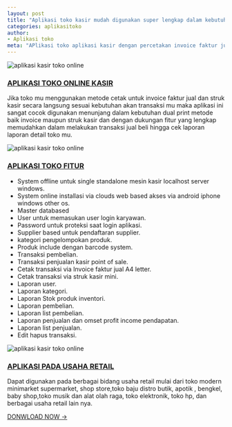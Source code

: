 ```yaml
---
layout: post
title: "Aplikasi toko kasir mudah digunakan super lengkap dalam kebutuhan pembukuan dan metode cetak invoice maupun struk kasir"
categories: aplikasitoko
author:
- Aplikasi toko
meta: "APlikasi toko aplikasi kasir dengan percetakan invoice faktur jual dan struk kasir lengkap dengan laporan laporan detail"
---
```

![aplikasi kasir toko online](https://mesinkasir.github.io/assets/img/1.%20login%20software%20kasir%20gratis%20program%20kasir%20online.png)

### **[APLIKASI TOKO ONLINE KASIR](/aplikasitoko/2020/04/02/hcpos.html)**

Jika toko mu menggunakan metode cetak untuk invoice faktur jual dan struk kasir secara langsung sesuai kebutuhan akan transaksi mu maka aplikasi ini sangat cocok digunakan menunjang dalam kebutuhan dual print metode baik invoice maupun struk kasir dan dengan dukungan fitur yang lengkap memudahkan dalam melakukan transaksi jual beli hingga cek laporan laporan detail toko mu.

![aplikasi kasir toko online](https://mesinkasir.github.io/assets/img/2.%20menu%20utama%20software%20kasir%20gratis%20program%20kasir%20online.png)

### **[APLIKASI TOKO FITUR](/aplikasitoko/2020/04/02/hcpos.html)**

- System offline untuk single standalone mesin kasir localhost server windows.
- System online installasi via clouds web based akses via android iphone windows other os.
- Master databased
- User untuk memasukan user login karyawan.
- Password untuk proteksi saat login aplikasi.
- Supplier based untuk pendaftaran supplier.
- kategori pengelompokan produk.
- Produk include dengan barcode system.
- Transaksi pembelian.
- Transaksi penjualan kasir point of sale.
- Cetak transaksi via Invoice faktur jual A4 letter.
- Cetak transaksi via struk kasir mini.
- Laporan user.
- Laporan kategori.
- Laporan Stok produk inventori.
- Laporan pembelian.
- Laporan list pembelian.
- Laporan penjualan dan omset profit income pendapatan.
- Laporan list penjualan.
- Edit hapus transaksi.

![aplikasi kasir toko online](https://mesinkasir.github.io/assets/img/14.laporan%20detail%20software%20kasir%20gratis%20program%20kasir%20online.png)

### **[APLIKASI PADA USAHA RETAIL](/aplikasitoko/2020/04/02/hcpos.html)**

Dapat digunakan pada berbagai bidang usaha retail mulai dari toko modern minimarket supermarket, shop store,toko baju distro butik, apotik , bengkel, baby shop,toko musik dan alat olah raga, toko elektronik, toko hp, dan berbagai usaha retail lain nya.


[DONWLOAD NOW →](https://mesinkasir.github.io/e-catalog/hockeysimple%20pos.pdf)
